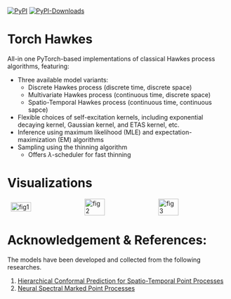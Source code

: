 [![PyPI](https://img.shields.io/pypi/v/torch-hawkes?label=pypi)](https://pypi.org/project/torch-hawkes)
[![PyPI-Downloads](https://img.shields.io/pepy/dt/torch-hawkes)](https://pepy.tech/project/torch-hawkes)

# Torch Hawkes

All-in one PyTorch-based implementations of classical Hawkes process algorithms, featuring:
- Three available model variants:
  - Discrete Hawkes process (discrete time, discrete space)
  - Multivariate Hawkes process (continuous time, discrete space)
  - Spatio-Temporal Hawkes process (continuous time, continuous sapce)
- Flexible choices of self-excitation kernels, including exponential decaying kernel, Gaussian kernel, and ETAS kernel, etc.
- Inference using maximum likelihood (MLE) and expectation-maximization (EM) algorithms
- Sampling using the thinning algorithm
  - Offers $\lambda$-scheduler for fast thinning 

# Visualizations

<div style="display: flex; align-items: center; justify-content: space-around;">
    <img src="/img/fig1.png" alt="fig1" style="width:30%;"/>
    <img src="/img/fig2.png" alt="fig2" style="width:30%;"/>
    <img src="/img/fig3.png" alt="fig3" style="width:30%;"/>
</div>

# Acknowledgement & References:
The models have been developed and collected from the following researches.
1. [Hierarchical Conformal Prediction for Spatio-Temporal Point Processes](https://arxiv.org/abs/2411.12193)
2. [Neural Spectral Marked Point Processes](https://iclr.cc/virtual/2022/poster/6311)

<!---
# Discrete Hawkes Generator

A dicrete Hawkes process is characterized by its discrete time intensity rate $\lambda_t$, $t \in \mathbb{N}_+$, 

$$\lambda_t = \mu(t) + \sum_{t' < t} \beta e^{- \beta (t - t')}.$$

## Usage
- Initialized model with ${\tt beta}$ and ${\tt mu \textunderscore config}$, which describes the value of the parameters of the discrete Hawkes process (see equation above).
- ${\tt simulate()}$ : Simulate a trajectory of event occurance of length $\tt t$. A list of intensity rates ${\tt lam}$ is returned as the output. One can also set parameter ${\tt plot = True}$ to automatically visualize the simulated trajectory.
- ${\tt generate()}$ : Given previous trajectory ${\tt prev \textunderscore traj}$, generate future trajectory of length ${\tt t}$.
- ${\tt plot \textunderscore mu()}$ : Plot the base intensity rate $\mu(t)$ on $[0, {\tt t}]$.

---!>
